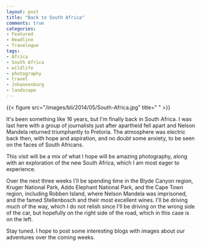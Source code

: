 ```yaml
---
layout: post
title: "Back to South Africa"
comments: true
categories:
- Featured
- Headline
- Travelogue
tags:
- Africa
- South Africa
- wildlife
- photography
- travel
- Johannesburg
- landscape
---
```


{{< figure src="/images/bli/2014/05/South-Africa.jpg" title="  " >}}

It's been something like 16 years, but I'm finally back in South Africa. I was last here with a group of journalists just after apartheid fell apart and Nelson Mandela returned triumphantly to Pretoria. The atmosphere was electric back then, with hope and aspiration, and no doubt some anxiety, to be seen on the faces of South Africans.

<!--more-->

This visit will be a mix of what I hope will be amazing photography, along with an exploration of the new South Africa, which I am most eager to experience. 

Over the next three weeks I'll be spending time in the Blyde Canyon region, Kruger National Park, Addo Elephant National Park, and the Cape Town region, including Robben Island, where Nelson Mandela was imprisoned, and the famed Stellenbosch and their most excellent wines. I'll be driving much of the way, which I do not relish since I'll be driving on the wrong side of the car, but hopefully on the right side of the road, which in this case is on the left. 

Stay tuned. I hope to post some interesting blogs with images about our adventures over the coming weeks. 